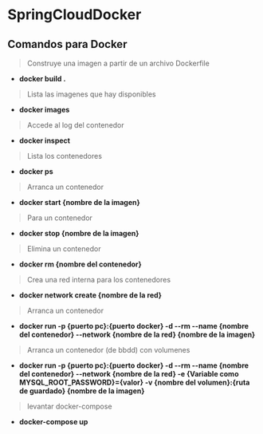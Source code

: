 # SpringCloudDocker

## Comandos para Docker

> Construye una imagen a partir de un archivo Dockerfile
- **docker build .**

> Lista las imagenes que hay disponibles
- **docker images**

> Accede al log del contenedor
- **docker inspect**

> Lista los contenedores
- **docker ps**

> Arranca un contenedor
- **docker start {nombre de la imagen}**

> Para un contenedor
- **docker stop {nombre de la imagen}**

> Elimina un contenedor
- **docker rm {nombre del contenedor}**

> Crea una red interna para los contenedores
- **docker network create {nombre de la red}**

> Arranca un contenedor
- **docker run -p {puerto pc}:{puerto docker} -d --rm --name {nombre del contenedor} --network {nombre de la red} {nombre de la imagen}**

> Arranca un contenedor (de bbdd) con volumenes
- **docker run -p {puerto pc}:{puerto docker} -d --rm --name {nombre del contenedor} --network {nombre de la red} -e {Variable como MYSQL_ROOT_PASSWORD}={valor} -v {nombre del volumen}:{ruta de guardado} {nombre de la imagen}**

> levantar docker-compose
- **docker-compose up**